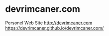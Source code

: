 # devrimcaner.com
Personel Web Site
http://devrimcaner.com
https://devrimcaner.github.io/devrimcaner.com/
